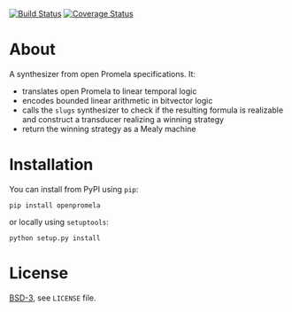 [![Build Status][build_img]][travis]
[![Coverage Status][coverage]][coveralls]

About
=====

A synthesizer from open Promela specifications. It:

- translates open Promela to linear temporal logic
- encodes bounded linear arithmetic in bitvector logic
- calls the `slugs` synthesizer to check if the resulting formula is realizable and construct a transducer realizing a winning strategy
- return the winning strategy as a Mealy machine


Installation
============

You can install from PyPI using `pip`:

```
pip install openpromela
```

or locally using `setuptools`:

```
python setup.py install
```


License
=======
[BSD-3](http://opensource.org/licenses/BSD-3-Clause), see `LICENSE` file.

[build_img]: https://travis-ci.org/johnyf/openpromela.svg?branch=travis
[travis]: https://travis-ci.org/johnyf/openpromela
[coverage]: https://coveralls.io/repos/johnyf/openpromela/badge.svg?branch=travis
[coveralls]: https://coveralls.io/r/johnyf/openpromela?branch=travis